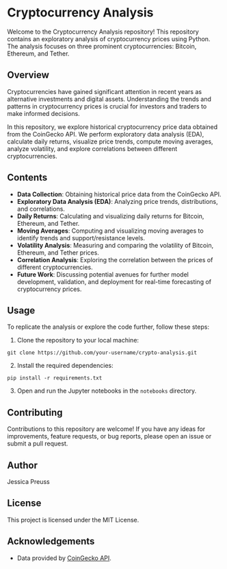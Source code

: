 # Cryptocurrency Analysis

Welcome to the Cryptocurrency Analysis repository! This repository contains an exploratory analysis of cryptocurrency prices using Python. The analysis focuses on three prominent cryptocurrencies: Bitcoin, Ethereum, and Tether.

## Overview

Cryptocurrencies have gained significant attention in recent years as alternative investments and digital assets. Understanding the trends and patterns in cryptocurrency prices is crucial for investors and traders to make informed decisions.

In this repository, we explore historical cryptocurrency price data obtained from the CoinGecko API. We perform exploratory data analysis (EDA), calculate daily returns, visualize price trends, compute moving averages, analyze volatility, and explore correlations between different cryptocurrencies.

## Contents

- **Data Collection**: Obtaining historical price data from the CoinGecko API.
- **Exploratory Data Analysis (EDA)**: Analyzing price trends, distributions, and correlations.
- **Daily Returns**: Calculating and visualizing daily returns for Bitcoin, Ethereum, and Tether.
- **Moving Averages**: Computing and visualizing moving averages to identify trends and support/resistance levels.
- **Volatility Analysis**: Measuring and comparing the volatility of Bitcoin, Ethereum, and Tether prices.
- **Correlation Analysis**: Exploring the correlation between the prices of different cryptocurrencies.
- **Future Work**: Discussing potential avenues for further model development, validation, and deployment for real-time forecasting of cryptocurrency prices.

## Usage

To replicate the analysis or explore the code further, follow these steps:

1. Clone the repository to your local machine:

```
git clone https://github.com/your-username/crypto-analysis.git
```

2. Install the required dependencies:

```
pip install -r requirements.txt
```

3. Open and run the Jupyter notebooks in the `notebooks` directory.

## Contributing

Contributions to this repository are welcome! If you have any ideas for improvements, feature requests, or bug reports, please open an issue or submit a pull request.

## Author
Jessica Preuss

## License
This project is licensed under the MIT License.

## Acknowledgements

- Data provided by [CoinGecko API](https://www.coingecko.com/api/documentation).